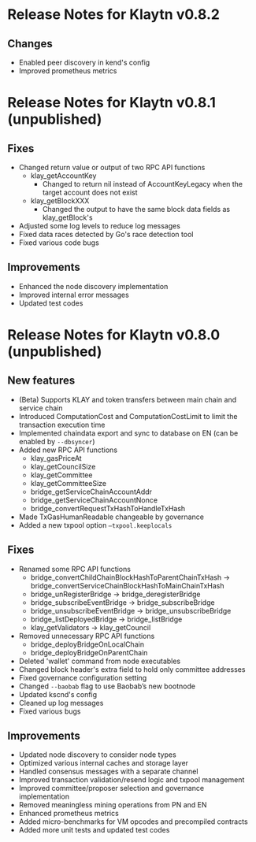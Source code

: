 # Release Notes for Klaytn v0.8.2 <a id="release-notes-for-klaytn-v0-8-2"></a>

## Changes <a id="changes"></a>
* Enabled peer discovery in kend's config
* Improved prometheus metrics


# Release Notes for Klaytn v0.8.1 (unpublished) <a id="release-notes-for-klaytn-v0-8-1-unpublished"></a>

## Fixes <a id="fixes"></a>
* Changed return value or output of two RPC API functions
   * klay_getAccountKey
       * Changed to return nil instead of AccountKeyLegacy when the target account does not exist
   * klay_getBlockXXX
       * Changed the output to have the same block data fields as klay_getBlock's
* Adjusted some log levels to reduce log messages
* Fixed data races detected by Go's race detection tool
* Fixed various code bugs

## Improvements <a id="improvements"></a>
* Enhanced the node discovery implementation
* Improved internal error messages
* Updated test codes


# Release Notes for Klaytn v0.8.0 (unpublished) <a id="release-notes-for-klaytn-v0-8-0-unpublished"></a>

## New features <a id="new-features"></a>
* (Beta) Supports KLAY and token transfers between main chain and service chain
* Introduced ComputationCost and ComputationCostLimit to limit the transaction execution time
* Implemented chaindata export and sync to database on EN (can be enabled by `--dbsyncer`)
* Added new RPC API functions
   * klay_gasPriceAt
   * klay_getCouncilSize
   * klay_getCommittee
   * klay_getCommitteeSize
   * bridge_getServiceChainAccountAddr
   * bridge_getServiceChainAccountNonce
   * bridge_convertRequestTxHashToHandleTxHash
* Made TxGasHumanReadable changeable by governance
* Added a new txpool option `—txpool.keeplocals`

## Fixes <a id="fixes"></a>
* Renamed some RPC API functions
   * bridge_convertChildChainBlockHashToParentChainTxHash -> bridge_convertServiceChainBlockHashToMainChainTxHash
   * bridge_unRegisterBridge -> bridge_deregisterBridge
   * bridge_subscribeEventBridge -> bridge_subscribeBridge
   * bridge_unsubscribeEventBridge -> bridge_unsubscribeBridge
   * bridge_listDeployedBridge -> bridge_listBridge
   * klay_getValidators -> klay_getCouncil
* Removed unnecessary RPC API functions
   * bridge_deployBridgeOnLocalChain
   * bridge_deployBridgeOnParentChain
* Deleted 'wallet' command from node executables
* Changed block header's extra field to hold only committee addresses
* Fixed governance configuration setting
* Changed `--baobab` flag to use Baobab’s new bootnode
* Updated kscnd's config
* Cleaned up log messages
* Fixed various bugs

## Improvements <a id="improvements"></a>
* Updated node discovery to consider node types
* Optimized various internal caches and storage layer
* Handled consensus messages with a separate channel
* Improved transaction validation/resend logic and txpool management
* Improved committee/proposer selection and governance implementation
* Removed meaningless mining operations from PN and EN
* Enhanced prometheus metrics
* Added micro-benchmarks for VM opcodes and precompiled contracts
* Added more unit tests and updated test codes

